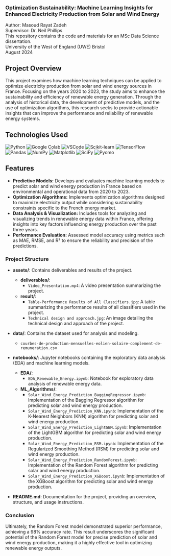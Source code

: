 
### Optimization Sustainability: Machine Learning Insights for Enhanced Electricity Production from Solar and Wind Energy 

Author: Masoud Rayat Zadeh  
Supervisor: Dr. Neil Phillips  
This repository contains the code and materials for an MSc Data Science dissertation.  
University of the West of England (UWE) Bristol  
August 2024


## Project Overview
This project examines how machine learning techniques can be applied to optimize electricity production from solar and wind energy sources in France. Focusing on the years 2020 to 2023, the study aims to enhance the sustainability and efficiency of renewable energy generation. Through the analysis of historical data, the development of predictive models, and the use of optimization algorithms, this research seeks to provide actionable insights that can improve the performance and reliability of renewable energy systems.

## Technologies Used

![Python](https://img.shields.io/badge/Python-3776AB?style=for-the-badge&logo=python&logoColor=white)
![Google Colab](https://img.shields.io/badge/Google%20Colab-F9AB00?style=for-the-badge&logo=googlecolab&logoColor=white)
![VSCode](https://img.shields.io/badge/VS%20Code-007ACC?style=for-the-badge&logo=visualstudiocode&logoColor=white)
![Scikit-learn](https://img.shields.io/badge/Scikit--learn-F7931E?style=for-the-badge&logo=scikit-learn&logoColor=white)
![TensorFlow](https://img.shields.io/badge/TensorFlow-FF6F00?style=for-the-badge&logo=tensorflow&logoColor=white)
![Pandas](https://img.shields.io/badge/Pandas-150458?style=for-the-badge&logo=pandas&logoColor=white)
![NumPy](https://img.shields.io/badge/NumPy-013243?style=for-the-badge&logo=numpy&logoColor=white)
![Matplotlib](https://img.shields.io/badge/Matplotlib-2C5AB1?style=for-the-badge&logo=matplotlib&logoColor=white)
![SciPy](https://img.shields.io/badge/SciPy-8CAAE6?style=for-the-badge&logo=scipy&logoColor=white)
![Pyomo](https://img.shields.io/badge/Pyomo-3776AB?style=for-the-badge&logo=python&logoColor=white)

## Features

- **Predictive Models:** Develops and evaluates machine learning models to predict solar and wind energy production in France based on environmental and operational data from 2020 to 2023.
- **Optimization Algorithms:** Implements optimization algorithms designed to maximize electricity output while considering sustainability constraints specific to the French energy market.
- **Data Analysis & Visualization:** Includes tools for analyzing and visualizing trends in renewable energy data within France, offering insights into key factors influencing energy production over the past three years.
- **Performance Evaluation:** Assessed model accuracy using metrics such as MAE, RMSE, and R² to ensure the reliability and precision of the predictions.


### Project Structure

- **assets/**: Contains deliverables and results of the project.
  - **deliverables/**:
    - `Video_Presentation.mp4`: A video presentation summarizing the project.
  - **result/**:
    - `Table-Performance Results of All Classifiers.jpg`: A table summarizing the performance results of all classifiers used in the project.
    - `Technical design and approach.jpg`: An image detailing the technical design and approach of the project.

- **data/**: Contains the dataset used for analysis and modeling.
  - `courbes-de-production-mensuelles-eolien-solaire-complement-de-remuneration.csv`

- **notebooks/**: Jupyter notebooks containing the exploratory data analysis (EDA) and machine learning models.
  - **EDA/**:
    - `EDA_Renewable_Energy.ipynb`: Notebook for exploratory data analysis of renewable energy data.
  - **ML_Algorithms/**:
    - `Solar_Wind_Energy_Prediction_BaggingRegressor.ipynb`: Implementation of the Bagging Regressor algorithm for predicting solar and wind energy production.
    - `Solar_Wind_Energy_Prediction_KNN.ipynb`: Implementation of the K-Nearest Neighbors (KNN) algorithm for predicting solar and wind energy production.
    - `Solar_Wind_Energy_Prediction_LightGBM.ipynb`: Implementation of the LightGBM algorithm for predicting solar and wind energy production.
    - `Solar_Wind_Energy_Prediction_RSM.ipynb`: Implementation of the Regularized Smoothing Method (RSM) for predicting solar and wind energy production.
    - `Solar_Wind_Energy_Prediction_RandomForest.ipynb`: Implementation of the Random Forest algorithm for predicting solar and wind energy production.
    - `Solar_Wind_Energy_Prediction_XGBoost.ipynb`: Implementation of the XGBoost algorithm for predicting solar and wind energy production.

- **README.md**: Documentation for the project, providing an overview, structure, and usage instructions.

### Conclusion

Ultimately, the Random Forest model demonstrated superior performance, achieving a 98% accuracy rate. This result underscores the significant potential of the Random Forest model for precise prediction of solar and wind energy production, making it a highly effective tool in optimizing renewable energy outputs.


